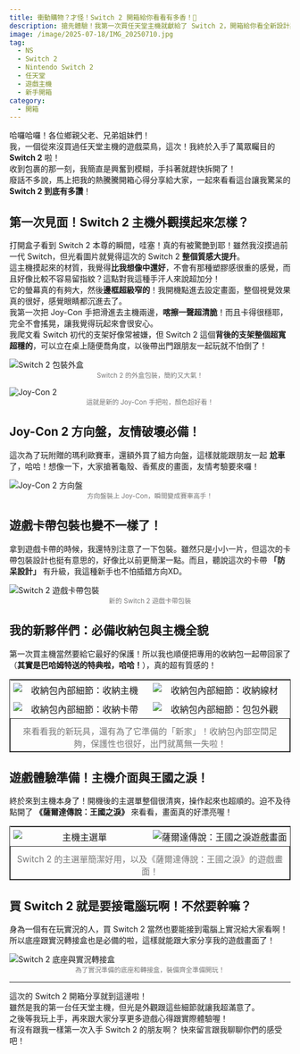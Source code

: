 ```yaml
---
title: 衝動購物？才怪！Switch 2 開箱給你看看有多香！🤤
description: 搶先體驗！我第一次買任天堂主機就獻給了 Switch 2，開箱給你看全新設計與必備周邊！
image: /image/2025-07-18/IMG_20250710.jpg
tag:
  - NS
  - Switch 2
  - Nintendo Switch 2
  - 任天堂
  - 遊戲主機
  - 新手開箱
category:
  - 開箱
---
```


哈囉哈囉！各位鄉親父老、兄弟姐妹們！<br>
我，一個從來沒買過任天堂主機的遊戲菜鳥，這次！我終於入手了萬眾矚目的 **Switch 2** 啦！<br>
收到包裹的那一刻，我簡直是興奮到模糊，手抖著就趕快拆開了！<br>
廢話不多說，馬上把我的熱騰騰開箱心得分享給大家，一起來看看這台讓我驚呆的 **Switch 2 到底有多讚**！

## 第一次見面！Switch 2 主機外觀摸起來怎樣？

打開盒子看到 Switch 2 本尊的瞬間，哇塞！真的有被驚艷到耶！雖然我沒摸過前一代 Switch，但光看圖片就覺得這次的 Switch 2 **整個質感大提升**。<br>
這主機摸起來的材質，我覺得**比我想像中還好**，不會有那種塑膠感很重的感覺，而且好像比較不容易留指紋？這點對我這種手汗人來說超加分！<br>
它的螢幕真的有夠大，然後**邊框超級窄的**！我開機點進去設定畫面，整個視覺效果真的很好，感覺眼睛都沉進去了。<br>
我第一次把 Joy-Con 手把滑進去主機兩邊，**喀擦一聲超清脆**！而且卡得很穩耶，完全不會搖晃，讓我覺得玩起來會很安心。<br>
我爬文看 Switch 初代的支架好像常被嫌，但 Switch 2 這個**背後的支架整個超寬超穩的**，可以立在桌上隨便喬角度，以後帶出門跟朋友一起玩就不怕倒了！

![Switch 2 包裝外盒](/image/2025-07-18/IMG_20250710.jpg)
<small style="display: block; text-align: center; color: #777;">Switch 2 的外盒包裝，簡約又大氣！</small>

![Joy-Con 2](/image/2025-07-18/IMG_20250718_01.jpg)
<small style="display: block; text-align: center; color: #777;">這就是新的 Joy-Con 手把啦，顏色超好看！</small>

## Joy-Con 2 方向盤，友情破壞必備！

這次為了玩附贈的瑪利歐賽車，還額外買了組方向盤，這樣就能跟朋友一起 **尬車** 了，哈哈！想像一下，大家搶著龜殼、香蕉皮的畫面，友情考驗要來囉！

![Joy-Con 2 方向盤](/image/2025-07-18/IMG_20250711.jpg)
<small style="display: block; text-align: center; color: #777;">方向盤裝上 Joy-Con，瞬間變成賽車高手！</small>

## 遊戲卡帶包裝也變不一樣了！

拿到遊戲卡帶的時候，我還特別注意了一下包裝。雖然只是小小一片，但這次的卡帶包裝設計也挺有意思的，好像比以前更簡潔一點。而且，聽說這次的卡帶 **「防呆設計」** 有升級，我這種新手也不怕插錯方向XD。

![Switch 2 遊戲卡帶包裝](/image/2025-07-18/IMG_20250718_02.jpg)
<small style="display: block; text-align: center; color: #777;">新的 Switch 2 遊戲卡帶包裝</small>

## 我的新夥伴們：必備收納包與主機全貌

第一次買主機當然要給它最好的保護！所以我也順便把專用的收納包一起帶回家了（**其實是巴哈姆特送的特典啦，哈哈！**），真的超有質感的！

<table style="width:100%; table-layout: fixed; border-collapse: collapse; border: 1px solid #2D2D2D !important;">
  <tr>
    <td style="width:50%; text-align:center; padding: 5px;">
      <img src="/image/2025-07-18/IMG_20250718_03.jpg" alt="收納包內部細節：收納主機" style="max-width:100%; height:auto; display:block; margin:0 auto;">
    </td>
    <td style="width:50%; text-align:center; padding: 5px;">
      <img src="/image/2025-07-18/IMG_20250718_04.jpg" alt="收納包內部細節：收納線材" style="max-width:100%; height:auto; display:block; margin:0 auto;">
    </td>
  </tr>
  <tr>
    <td style="width:50%; text-align:center; padding: 5px;">
      <img src="/image/2025-07-18/IMG_20250718_05.jpg" alt="收納包內部細節：收納卡帶" style="max-width:100%; height:auto; display:block; margin:0 auto;">
    </td>
    <td style="width:50%; text-align:center; padding: 5px;">
      <img src="/image/2025-07-18/IMG_20250718_06.jpg" alt="收納包內部細節：包包外觀" style="max-width:100%; height:auto; display:block; margin:0 auto;">
    </td>
  </tr>
  <tr>
    <td colspan="2" style="text-align:center; padding-top: 10px; border: 1px solid #2D2D2D !important;">
      <small style="display: block; color: #777; font-size: 0.95em;">來看看我的新玩具，還有為了它準備的「新家」！收納包內部空間足夠，保護性也很好，出門就萬無一失啦！</small>
    </td>
  </tr>
</table>


## 遊戲體驗準備！主機介面與王國之淚！

終於來到主機本身了！開機後的主選單整個很清爽，操作起來也超順的。迫不及待點開了 **《薩爾達傳說：王國之淚》** 來看看，畫面真的好漂亮喔！

<table style="width:100%; table-layout: fixed; border-collapse: collapse; border: 1px solid #2D2D2D !important;">
  <tr>
    <td style="width:50%; text-align:center; padding: 5px;">
      <img src="/image/2025-07-18/IMG_20250718_07.jpg" alt="主機主選單" style="max-width:100%; height:auto; display:block; margin:0 auto;">
    </td>
    <td style="width:50%; text-align:center; padding: 5px;">
      <img src="/image/2025-07-18/IMG_20250718_08.jpg" alt="薩爾達傳說：王國之淚遊戲畫面" style="max-width:100%; height:auto; display:block; margin:0 auto;">
    </td>
  </tr>
  <tr>
    <td colspan="2" style="text-align:center; padding-top: 10px; border: 1px solid #2D2D2D !important;">
      <small style="display: block; color: #777; font-size: 0.95em;">Switch 2 的主選單簡潔好用，以及《薩爾達傳說：王國之淚》的遊戲畫面！</small>
    </td>
  </tr>
</table>


## 買 Switch 2 就是要接電腦玩啊！不然要幹嘛？

身為一個有在玩實況的人，買 Switch 2 當然也要能接到電腦上實況給大家看啊！所以底座跟實況轉接盒也是必備的啦，這樣就能跟大家分享我的遊戲畫面了！

![Switch 2 底座與實況轉接盒](/image/2025-07-18/IMG_20250718_09.jpg)
<small style="display: block; text-align: center; color: #777;">為了實況準備的底座和轉接盒，裝備齊全準備開玩！</small>

---

這次的 Switch 2 開箱分享就到這邊啦！<br>
雖然是我的第一台任天堂主機，但光是外觀跟這些細節就讓我超滿意了。<br>
之後等我玩上手，再來跟大家分享更多遊戲心得跟實際體驗喔！<br>
有沒有跟我一樣第一次入手 Switch 2 的朋友啊？ 快來留言跟我聊聊你們的感受吧！